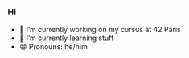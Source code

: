 ### Hi

- 🔭 I’m currently working on my cursus at 42 Paris
- 🌱 I’m currently learning stuff
- 😄 Pronouns: he/him

